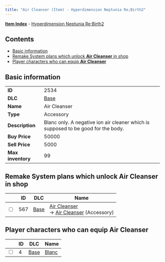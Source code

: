 ```yaml
---
title: "Air Cleanser (Item) - Hyperdimension Neptunia Re;Birth2"
---
```


[**Item Index**](/neptunia/rb2/item/index.html) - [Hyperdimension Neptunia Re;Birth2](/neptunia/rb2)

## Contents

- [Basic information](#basic-information)
- [Remake System plans which unlock **Air Cleanser** in shop](#remake-system-plans-which-unlock-air-cleanser-in-shop)
- [Player characters who can equip **Air Cleanser**](#player-characters-who-can-equip-air-cleanser)

## Basic information

|   |   |
| -- | -- |
| **ID** | 2534 |
| **DLC** | [Base](/neptunia/rb2/dlc/0-base.html) |
| **Name** | Air Cleanser |
| **Type** | Accessory |
| **Description** | Blanc only. A negative ion air cleaner which is supposed to be good for the body. |
| **Buy Price** | 50000 |
| **Sell Price** | 5000 |
| **Max inventory** | 99 |

## Remake System plans which unlock **Air Cleanser** in shop

|    | ID | DLC | Name |
| -- | -- | --- | ---- |
| <input type="checkbox" id="rb2-remake-0-567" class="trackbox" /> | 567 | [Base](/neptunia/rb2/dlc/0-base.html) | [Air Cleanser](/neptunia/rb2/remake/0-567-air-cleanser.html)<br />→ [Air Cleanser](/neptunia/rb2/item/0-2534-air-cleanser.html) (Accessory) |

## Player characters who can equip **Air Cleanser**

|    | ID | DLC | Name |
| -- | -- | --- | ---- |
| <input type="checkbox" id="rb2-player-0-4" class="trackbox" /> | 4 | [Base](/neptunia/rb2/dlc/0-base.html) | [Blanc](/neptunia/rb2/player/0-4-blanc.html) |